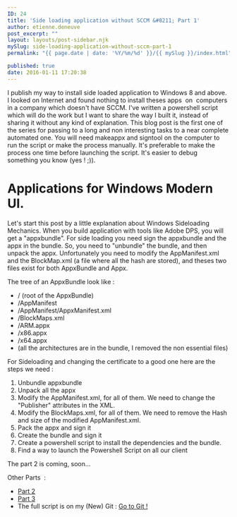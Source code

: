 ```yaml
---
ID: 24
title: 'Side loading application without SCCM &#8211; Part 1'
author: etienne.deneuve
post_excerpt: ""
layout: layouts/post-sidebar.njk
mySlug: side-loading-application-without-sccm-part-1
permalink: "{{ page.date | date: '%Y/%m/%d' }}/{{ mySlug }}/index.html"

published: true
date: 2016-01-11 17:20:38
---
```

I publish my way to install side loaded application to Windows 8 and above. I looked on Internet and found nothing to install theses apps  on  computers in a company which doesn't have SCCM. I've written a powershell script which will do the work but I want to share the way I built it, instead of sharing it without any kind of explanation. This blog post is the first one of the series for passing to a long and non interesting tasks to a near complete automated one. You will need makeappx and signtool on the computer to run the script or make the process manually. It's preferable to make the process one time before launching the script. It's easier to debug something you know (yes ! ;)).

<h1>Applications for Windows Modern UI.</h1>
Let's start this post by a little explanation about Windows Sideloading Mechanics. When you build application with tools like Adobe DPS, you will get a "appxbundle". For side loading you need sign the appxbundle and the appx in the bundle. So, you need to "unbundle" the bundle, and then unpack the appx. Unfortunately you need to modify the AppManifest.xml and the BlockMap.xml (a file where all the hash are stored), and theses two files exist for both AppxBundle and Appx.

The tree of an AppxBundle look like :
<ul>
	<li>/ (root of the AppxBundle)</li>
	<li>/AppManifest</li>
	<li>/AppManifest/AppxManifest.xml</li>
	<li>/BlockMaps.xml</li>
	<li>/ARM.appx</li>
	<li>/x86.appx</li>
	<li>/x64.appx</li>
	<li>(all the architectures are in the bundle, I removed the non essential files)</li>
</ul>
For Sideloading and changing the certificate to a good one here are the steps we need :
<ol>
	<li>Unbundle appxbundle</li>
	<li>Unpack all the appx</li>
	<li>Modify the AppManifest.xml, for all of them. We need to change the "Publisher" attributes in the XML.</li>
	<li>Modify the BlockMaps.xml, for all of them. We need to remove the Hash and size of the modified AppManifest.xml.</li>
	<li>Pack the appx and sign it</li>
	<li>Create the bundle and sign it</li>
	<li>Create a powershell script to install the dependencies and the bundle.</li>
	<li>Find a way to launch the Powershell Script on all our client</li>
</ol>
The part 2 is coming, soon...

Other Parts  :
<ul>
	<li><a href="http://etienne.deneuve.xyz/2016/01/11/side-loading-application-without-sccm-part-2/" target="_blank">Part 2</a></li>
	<li><a href="http://etienne.deneuve.xyz/2016/01/11/side-loading-application-without-sccm-part-3/" target="_blank">Part 3</a></li>
	<li>The full script is on my (New) Git : <a href="https://github.com/EtienneDeneuve/Powershell">Go to Git !</a></li>
</ul>